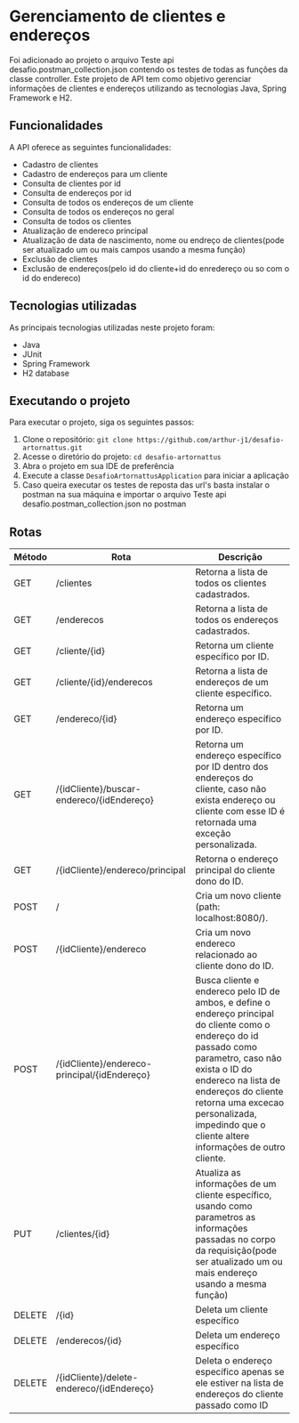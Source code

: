 <body>
  <h1>Gerenciamento de clientes e endereços</h1>

  <p>Foi adicionado ao projeto o arquivo Teste api desafio.postman_collection.json contendo os testes de todas as funções da classe controller. Este projeto de API tem como objetivo gerenciar informações de clientes e endereços utilizando as tecnologias Java, Spring Framework e H2.</p>

  <h2>Funcionalidades</h2>

  <p>A API oferece as seguintes funcionalidades:</p>
	<ul>
    <li>Cadastro de clientes</li>
    <li>Cadastro de endereços para um cliente</li>
    <li>Consulta de clientes por id</li>
    <li>Consulta de endereços por id</li>
    <li>Consulta de todos os endereços de um cliente</li>
    <li>Consulta de todos os endereços no geral</li>
    <li>Consulta de todos os clientes</li>
    <li>Atualização de endereco principal</li>
		<li>Atualização de data de nascimento, nome ou endreço de clientes(pode ser atualizado um ou mais campos usando a mesma função)</li>
		<li>Exclusão de clientes</li>
		<li>Exclusão de endereços(pelo id do cliente+id do enredereço ou so com o id do endereco)</li>
  </ul>
	
<h2>Tecnologias utilizadas</h2>

  <p>As principais tecnologias utilizadas neste projeto foram:</p>

  <ul>
    <li>Java</li>
	<li>JUnit</li>
    <li>Spring Framework</li>
    <li>H2 database</li>
  </ul>
  
<h2>Executando o projeto</h2>

  <p>Para executar o projeto, siga os seguintes passos:</p>

  <ol>
    <li>Clone o repositório: <code>git clone https://github.com/arthur-j1/desafio-artornattus.git</code></li>
    <li>Acesse o diretório do projeto: <code>cd desafio-artornattus</code></li>
    <li>Abra o projeto em sua IDE de preferência</li>
    <li>Execute a classe <code>DesafioArtornattusApplication</code> para iniciar a aplicação</li>
		<li>Caso queira executar os testes de reposta das url's basta instalar o postman na sua máquina e importar 
			o arquivo Teste api desafio.postman_collection.json no postman</li>
  </ol>

  <h2>Rotas</h2>
	<table>
		<thead>
			<tr>
				<th>Método</th>
				<th>Rota</th>
				<th>Descrição</th>
			</tr>
		</thead>
		<tbody>
			<tr>
				<td>GET</td>
				<td>/clientes</td>
				<td>Retorna a lista de todos os clientes cadastrados.</td>
			</tr>
			<tr>
				<td>GET</td>
				<td>/enderecos</td>
				<td>Retorna a lista de todos os endereços cadastrados.</td>
			</tr>
			<tr>
				<td>GET</td>
				<td>/cliente/{id}</td>
				<td>Retorna um cliente específico por ID.</td>
			</tr>
			<tr>
				<td>GET</td>
				<td>/cliente/{id}/enderecos</td>
				<td>Retorna a lista de endereços de um cliente específico.</td>
			</tr>
			<tr>
				<td>GET</td>
				<td>/endereco/{id}</td>
				<td>Retorna um endereço específico por ID.</td>
			</tr>
			<tr>
				<td>GET</td>
				<td>/{idCliente}/buscar-endereco/{idEndereço}</td>
				<td>Retorna um endereço específico por ID dentro dos endereços do cliente, caso não exista endereço ou cliente com esse ID é retornada uma exceção personalizada.</td>
			</tr>
			<tr>
				<td>GET</td>
				<td>/{idCliente}/endereco/principal</td>
				<td>Retorna o endereço principal do cliente dono do ID.</td>
			</tr>
			<tr>
				<td>POST</td>
				<td>/</td>
				<td>Cria um novo cliente (path: localhost:8080/).</td>
			</tr>
			<tr>
				<td>POST</td>
				<td>/{idCliente}/endereco</td>
				<td>Cria um novo endereco relacionado ao cliente dono do ID.</td>
			</tr>
			<tr>
				<td>POST</td>
				<td>/{idCliente}/endereco-principal/{idEndereço}</td>
				<td>Busca cliente e endereco pelo ID de ambos, e define o endereço principal do cliente como o endereço do id passado como parametro, caso não exista o ID do endereco na lista de endereços do cliente retorna uma excecao personalizada, impedindo que o cliente altere informações de outro cliente.</td>
			</tr>
			<tr>
				<td>PUT</td>
				<td>/clientes/{id}</td>
				<td>Atualiza as informações de um cliente específico, usando como parametros as informações passadas no corpo da requisição(pode ser atualizado um ou mais endereço usando a mesma função)</td>
    </tr>
			<td>DELETE</td>
				<td>/{id}</td>
				<td>Deleta um cliente específico</td>
    </tr>
	</tr>
			<td>DELETE</td>
				<td>/enderecos/{id}</td>
				<td>Deleta um endereço específico</td>
    </tr>
		</tr>
			<td>DELETE</td>
				<td>/{idCliente}/delete-endereco/{idEndereço}</td>
				<td>Deleta o endereço específico apenas se ele estiver na lista de endereços do cliente passado como ID</td>
    </tr>
